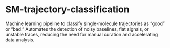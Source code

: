 # SM-trajectory-classification
Machine learning pipeline to classify single-molecule trajectories as “good” or “bad.” Automates the detection of noisy baselines, flat signals, or unstable traces, reducing the need for manual curation and accelerating data analysis.
